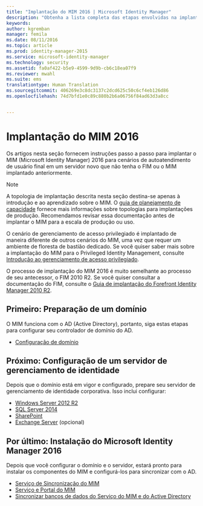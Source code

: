 ```yaml
---
title: "Implantação do MIM 2016 | Microsoft Identity Manager"
description: "Obtenha a lista completa das etapas envolvidas na implantação do Microsoft Identity Manager 2016, da preparação do ambiente à configuração dos portais."
keywords: 
author: kgremban
manager: femila
ms.date: 08/11/2016
ms.topic: article
ms.prod: identity-manager-2015
ms.service: microsoft-identity-manager
ms.technology: security
ms.assetid: fa0af422-b5e9-4599-9d9b-cb6c18ea07f9
ms.reviewer: mwahl
ms.suite: ems
translationtype: Human Translation
ms.sourcegitcommit: 406269e3c8dc3137c2dcd625c50c6cf4eb126d86
ms.openlocfilehash: 74d7bfd1e0c89c880b2b6a06756f84ad63d3a8cc


---
```


# Implantação do MIM 2016
Os artigos nesta seção fornecem instruções passo a passo para implantar o MIM (Microsoft Identity Manager) 2016 para cenários de autoatendimento de usuário final em um servidor novo que não tenha o FIM ou o MIM implantado anteriormente.

> [!NOTE]
> A topologia de implantação descrita nesta seção destina-se apenas à introdução e ao aprendizado sobre o MIM.  O [guia de planejamento de capacidade](/microsoft-identity-manager/plan-design/capacity-planning-guide) fornece mais informações sobre topologias para implantações de produção.  Recomendamos revisar essa documentação antes de implantar o MIM para a escala de produção ou uso.

O cenário de gerenciamento de acesso privilegiado é implantado de maneira diferente de outros cenários do MIM, uma vez que requer um ambiente de floresta de bastião dedicado.  Se você quiser saber mais sobre a implantação do MIM para o Privileged Identity Management, consulte [Introdução ao gerenciamento de acesso privilegiado](/microsoft-identity-manager/pam/privileged-access-management-get-started).

O processo de implantação do MIM 2016 é muito semelhante ao processo de seu antecessor, o FIM 2010 R2. Se você quiser consultar a documentação do FIM, consulte o [Guia de implantação do Forefront Identity Manager 2010 R2](https://technet.microsoft.com/library/jj134310).

## Primeiro: Preparação de um domínio
O MIM funciona com o AD (Active Directory), portanto, siga estas etapas para configurar seu controlador de domínio do AD.
- [Configuração de domínio](preparing-domain.md)

## Próximo: Configuração de um servidor de gerenciamento de identidade
Depois que o domínio está em vigor e configurado, prepare seu servidor de gerenciamento de identidade corporativa. Isso inclui configurar:
- [Windows Server 2012 R2](prepare-server-ws2012r2.md)
- [SQL Server 2014](prepare-server-sql2014.md)
- [SharePoint](prepare-server-sharepoint.md)
- [Exchange Server](prepare-server-exchange.md) (opcional)

## Por último: Instalação do Microsoft Identity Manager 2016
Depois que você configurar o domínio e o servidor, estará pronto para instalar os componentes do MIM e configurá-los para sincronizar com o AD.
- [Serviço de Sincronização do MIM](install-mim-sync.md)
- [Serviço e Portal do MIM](install-mim-service-portal.md)
- [Sincronizar bancos de dados do Serviço do MIM e do Active Directory](install-mim-sync-ad-service.md)



<!--HONumber=Aug16_HO2-->


